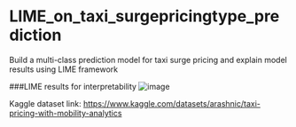 # LIME_on_taxi_surgepricingtype_prediction
Build a multi-class prediction model for taxi surge pricing and explain model results using LIME framework

###LIME results for interpretability
![image](https://github.com/user-attachments/assets/82f7e3ad-874e-43d3-ae06-6e27119c6f38)






Kaggle dataset link:
https://www.kaggle.com/datasets/arashnic/taxi-pricing-with-mobility-analytics
